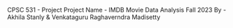 CPSC 531 - Project
Project Name - IMDB Movie Data Analysis
Fall 2023
By - Akhila Stanly & Venkataguru Raghaverndra Madisetty
